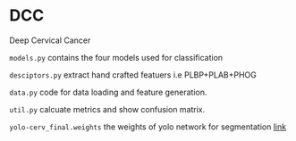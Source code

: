 # DCC
Deep Cervical Cancer 

`models.py` contains the four models used for classification

`desciptors.py` extract hand crafted featuers i.e PLBP+PLAB+PHOG
 
`data.py` code for data loading and feature generation. 

`util.py` calcuate metrics and show confusion matrix. 

`yolo-cerv_final.weights` the weights of yolo network for segmentation [link](https://drive.google.com/open?id=1NvXa0Zd0NB1Nk9awFcD3rF45cI7maHkq)
